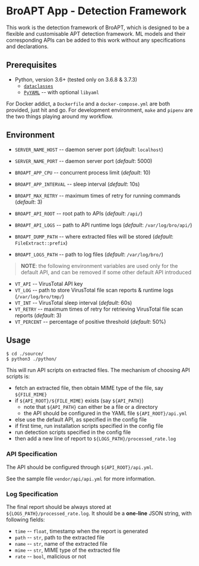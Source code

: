 # BroAPT App - Detection Framework

This work is the detection framework of BroAPT, which is designed to be a flexible and customisable
APT detection framework. ML models and their corresponding APIs can be added to this work without
any specifications and declarations.

## Prerequisites

- Python, version 3.6+ (tested only on 3.6.8 & 3.7.3)
  - [`dataclasses`](https://github.com/ericvsmith/dataclasses)
  - [`PyYAML`](https://github.com/yaml/pyyaml) -- with optional `libyaml`

For Docker addict, a `Dockerfile` and a `docker-compose.yml` are both provided, just hit and go.
For development environment, `make` and `pipenv` are the two things playing around my workflow.

## Environment

- `SERVER_NAME_HOST` -- daemon server port (*default*: `localhost`)
- `SERVER_NAME_PORT` -- daemon server port (*default*: 5000)

- `BROAPT_APP_CPU` -- concurrent process limit (*default*: 10)
- `BROAPT_APP_INTERVAL` -- sleep interval (*default*: 10s)
- `BROAPT_MAX_RETRY` -- maximum times of retry for running commands (*default*: 3)

- `BROAPT_API_ROOT` -- root path to APIs (*default*: `/api/`)
- `BROAPT_API_LOGS` -- path to API runtime logs (*default*: `/var/log/bro/api/`)

- `BROAPT_DUMP_PATH` -- where extracted files will be stored (*default*: `FileExtract::prefix`)
- `BROAPT_LOGS_PATH` -- path to log files (*default*: `/var/log/bro/`)

> __NOTE__: the following environment variables are used only for the default API, and can be
>           removed if some other default API introduced

- `VT_API` -- VirusTotal API key
- `VT_LOG` -- path to store VirusTotal file scan reports & runtime logs (`/var/log/bro/tmp/`)
- `VT_INT` -- VirusTotal sleep interval (*default*: 60s)
- `VT_RETRY` -- maximum times of retry for retrieving VirusTotal file scan reports (*default*: 3)
- `VT_PERCENT` -- percentage of positive threshold (*default*: 50%)

## Usage

```shell
$ cd ./source/
$ python3 ./python/
```

This will run API scripts on extracted files. The mechanism of choosing API scripts is:

- fetch an extracted file, then obtain MIME type of the file, say `${FILE_MIME}`
- if `${API_ROOT}/${FILE_MIME}` exists (say `${API_PATH}`)
  - note that `${API_PATH}` can either be a file or a directory
  - the API should be configured in the YAML file `${API_ROOT}/api.yml`
- else use the default API, as specified in the config file
- if first time, run installation scripts specified in the config file
- run detection scripts specified in the config file
- then add a new line of report to `${LOGS_PATH}/processed_rate.log`

### API Specification

The API should be configured through `${API_ROOT}/api.yml`.

See the sample file `vendor/api/api.yml` for more information.

### Log Specification

The final report should be always stored at `${LOGS_PATH}/processed_rate.log`. It
should be a **one-line** JSON string, with following fields:

- `time` -- `float`, timestamp when the report is generated
- `path` -- `str`, path to the extracted file
- `name` -- `str`, name of the extracted file
- `mime` -- `str`, MIME type of the extracted file
- `rate` -- `bool`, malicious or not
